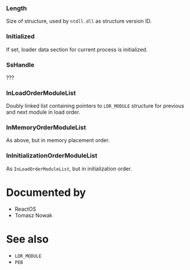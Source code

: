 ### Length

Size of structure, used by `ntdll.dll` as structure version ID.

### Initialized

If set, loader data section for current process is initialized.

### SsHandle

???

### InLoadOrderModuleList

Doubly linked list containing pointers to `LDR_MODULE` structure for previous and next module in load order.

### InMemoryOrderModuleList

As above, but in memory placement order.

### InInitializationOrderModuleList

As `InLoadOrderModuleList`, but in initialization order.

# Documented by

* ReactOS
* Tomasz Nowak

# See also

* `LDR_MODULE`
* `PEB`
